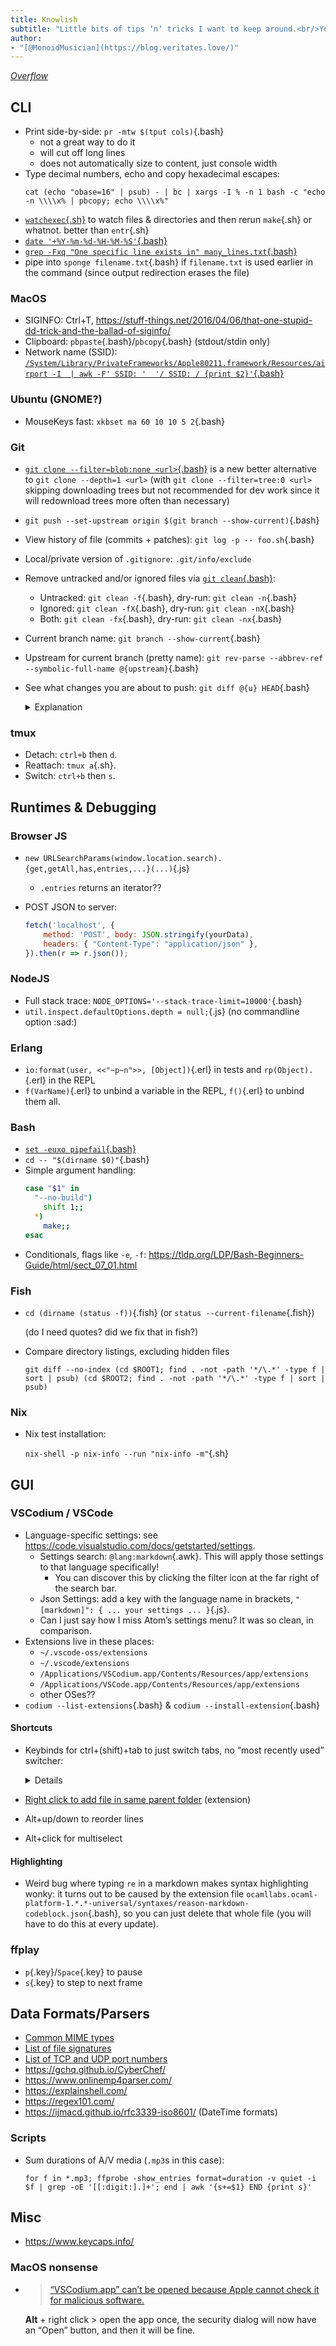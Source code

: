 ```yaml
---
title: Knowlish
subtitle: "Little bits of tips ʼnʼ tricks I want to keep around.<br/>You may find it useful too sometimes \\^.\\^"
author:
- "[@MonoidMusician](https://blog.veritates.love/)"
---
```


_[Overflow](knowlish_overflow.html)_

## CLI

- Print side-by-side: `pr -mtw $(tput cols)`{.bash}
  - not a great way to do it
  - will cut off long lines
  - does not automatically size to content, just console width
- Type decimal numbers, echo and copy hexadecimal escapes:
  ```fish
  cat (echo "obase=16" | psub) - | bc | xargs -I % -n 1 bash -c "echo -n \\\\x% | pbcopy; echo \\\\x%"
  ```
- [`watchexec`{.sh}](https://github.com/watchexec/watchexec/tree/main/crates/cli#usage-examples) to watch files & directories and then rerun `make`{.sh} or whatnot. better than `entr`{.sh}
- [`date '+%Y-%m-%d-%H-%M-%S'`{.bash}](https://stackoverflow.com/questions/1401482/yyyy-mm-dd-format-date-in-shell-script#answer-1401495)
- [`grep -Fxq "One specific line exists in" many_lines.txt`{.bash}](https://stackoverflow.com/questions/4749330/how-to-test-if-string-exists-in-file-with-bash#answer-4749368)
- pipe into `sponge filename.txt`{.bash} if `filename.txt` is used earlier in the command (since output redirection erases the file)

### MacOS

- SIGINFO: Ctrl+T, https://stuff-things.net/2016/04/06/that-one-stupid-dd-trick-and-the-ballad-of-siginfo/
- Clipboard: `pbpaste`{.bash}/`pbcopy`{.bash} (stdout/stdin only)
- Network name (SSID): [`/System/Library/PrivateFrameworks/Apple80211.framework/Resources/airport -I  | awk -F' SSID: '  '/ SSID: / {print $2}'`{.bash}](https://stackoverflow.com/questions/4481005/get-wireless-ssid-through-shell-script-on-mac-os-x#answer-4481019)

### Ubuntu (GNOME?)

- MouseKeys fast: `xkbset ma 60 10 10 5 2`{.bash}

### Git

- [`git clone --filter=blob:none <url>`{.bash}](https://github.blog/2020-12-21-get-up-to-speed-with-partial-clone-and-shallow-clone/) is a new better alternative to `git clone --depth=1 <url>` (with `git clone --filter=tree:0 <url>` skipping downloading trees but not recommended for dev work since it will redownload trees more often than necessary)
- `git push --set-upstream origin $(git branch --show-current)`{.bash}
- View history of file (commits + patches): `git log -p -- foo.sh`{.bash}
- Local/private version of `.gitignore`: `.git/info/exclude`
- Remove untracked and/or ignored files via [`git clean`{.bash}](https://git-scm.com/docs/git-clean):
  - Untracked: `git clean -f`{.bash}, dry-run: `git clean -n`{.bash}
  - Ignored: `git clean -fX`{.bash}, dry-run: `git clean -nX`{.bash}
  - Both: `git clean -fx`{.bash}, dry-run: `git clean -nx`{.bash}
- Current branch name: `git branch --show-current`{.bash}
- Upstream for current branch (pretty name): `git rev-parse --abbrev-ref --symbolic-full-name @{upstream}`{.bash}
- See what changes you are about to push: `git diff @{u} HEAD`{.bash}

  <details class="Details">

  <summary>Explanation</summary>

  First it [finds the upstream `@{u}`/`@{upstream}`](https://git-scm.com/docs/git-rev-parse#Documentation/git-rev-parse.txt-emltbranchnamegtupstreamemegemmasterupstreamememuem) for the current branch.

  `HEAD` means to compare against the currently committed changes, not whatever files are in your working tree.

  </details>

### tmux

- Detach: `ctrl+b` then `d`.
- Reattach: `tmux a`{.sh}.
- Switch: `ctrl+b` then `s`.

## Runtimes & Debugging

### Browser JS

- `new URLSearchParams(window.location.search).{get,getAll,has,entries,...}(...)`{.js}
  - `.entries` returns an iterator??
- POST JSON to server:

  ```js
  fetch('localhost', {
      method: 'POST', body: JSON.stringify(yourData),
      headers: { "Content-Type": "application/json" },
  }).then(r => r.json());
  ```

### NodeJS

- Full stack trace: `NODE_OPTIONS='--stack-trace-limit=10000'`{.bash}
- `util.inspect.defaultOptions.depth = null;`{.js} (no commandline option :sad:)

### Erlang

- `io:format(user, <<"~p~n">>, [Object])`{.erl} in tests and `rp(Object).`{.erl} in the REPL
- `f(VarName)`{.erl} to unbind a variable in the REPL, `f()`{.erl} to unbind them all.

### Bash

- [`set -euxo pipefail`{.bash}](https://gist.github.com/mohanpedala/1e2ff5661761d3abd0385e8223e16425)
- `cd -- "$(dirname $0)"`{.bash}
- Simple argument handling:
  ```bash
  case "$1" in
    "--no-build")
      shift 1;;
    *)
      make;;
  esac
  ```
- Conditionals, flags like `-e`, `-f`: https://tldp.org/LDP/Bash-Beginners-Guide/html/sect_07_01.html

### Fish

- `cd (dirname (status -f))`{.fish} (or `status --current-filename`{.fish})

  (do I need quotes? did we fix that in fish?)

- Compare directory listings, excluding hidden files

  ```fish
  git diff --no-index (cd $ROOT1; find . -not -path '*/\.*' -type f | sort | psub) (cd $ROOT2; find . -not -path '*/\.*' -type f | sort | psub)
  ```

### Nix

- Nix test installation:

  `nix-shell -p nix-info --run "nix-info -m"`{.sh}

## GUI

### VSCodium / VSCode

- Language-specific settings: see https://code.visualstudio.com/docs/getstarted/settings.
  - Settings search: `@lang:markdown`{.awk}.
    This will apply those settings to that language specifically!
    - You can discover this by clicking the filter icon at the far right of the search bar.
  - Json Settings: add a key with the language name in brackets, `"[markdown]": { ... your settings ... }`{.js}.
  - Can I just say how I miss Atomʼs settings menu?
    It was so clean, in comparison.
- Extensions live in these places:
  - `~/.vscode-oss/extensions`
  - `~/.vscode/extensions`
  - `/Applications/VSCodium.app/Contents/Resources/app/extensions`
  - `/Applications/VSCode.app/Contents/Resources/app/extensions`
  - other OSes??
- `codium --list-extensions`{.bash} & `codium --install-extension`{.bash}

#### Shortcuts

- Keybinds for ctrl+(shift)+tab to just switch tabs, no “most recently used” switcher:

  <details class="Details">

  <summary>Details</summary>

  From [“Is there a quick change tabs function in Visual Studio Code?”](https://stackoverflow.com/questions/38957302/is-there-a-quick-change-tabs-function-in-visual-studio-code/38978993#38978993):

  ```json
  [
    {
        "key": "ctrl+tab",
        "command": "workbench.action.nextEditorInGroup"
    },
    {
        "key": "ctrl+shift+tab",
        "command": "workbench.action.previousEditorInGroup"
    },
  ]
  ```

  (or `workbench.action.{next,previous}Editor`{.bash} to have it apply across windows instead of wrapping around)

  > By default, Ctrl+Tab in Visual Studio Code cycles through tabs in order of most recently used. This is confusing because it depends on hidden state.
  >
  > Web browsers cycle through tabs in visible order. This is much more intuitive.
  </details>
- [Right click to add file in same parent folder](https://github.com/microsoft/vscode/issues/83693#issuecomment-782810618) (extension)
- Alt+up/down to reorder lines
- Alt+click for multiselect

#### Highlighting

- Weird bug where typing `re` in a markdown makes syntax highlighting wonky: it turns out to be caused by the extension file `ocamllabs.ocaml-platform-1.*.*-universal/syntaxes/reason-markdown-codeblock.json`{.bash}, so you can just delete that whole file (you will have to do this at every update).

### ffplay

- `p`{.key}/`Space`{.key} to pause
- `s`{.key} to step to next frame

## Data Formats/Parsers

- [Common MIME types](https://developer.mozilla.org/en-US/docs/Web/HTTP/Basics_of_HTTP/MIME_types/Common_types)
- [List of file signatures](https://en.wikipedia.org/wiki/List_of_file_signatures)
- [List of TCP and UDP port numbers](https://en.wikipedia.org/wiki/List_of_TCP_and_UDP_port_numbers)
- https://gchq.github.io/CyberChef/
- https://www.onlinemp4parser.com/
- https://explainshell.com/
- https://regex101.com/
- https://ijmacd.github.io/rfc3339-iso8601/ (DateTime formats)

### Scripts

- Sum durations of A/V media (`.mp3`s in this case):

  ```fish
  for f in *.mp3; ffprobe -show_entries format=duration -v quiet -i $f | grep -oE '[[:digit:].]+'; end | awk '{s+=$1} END {print s}'
  ```

## Misc

- https://www.keycaps.info/
<!-- https://www.codetinkerer.com/is-shell-portable/ -->
  <!-- ^ ugh ai generated images -->

### MacOS nonsense

- > [“VSCodium.app” can’t be opened because Apple cannot check it for malicious software.](https://github.com/VSCodium/vscodium/issues/228#issuecomment-510788465)

  **Alt** + right click > open the app once, the security dialog will now have an “Open” button, and then it will be fine.
